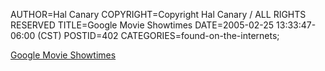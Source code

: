 AUTHOR=Hal Canary
COPYRIGHT=Copyright Hal Canary / ALL RIGHTS RESERVED
TITLE=Google Movie Showtimes
DATE=2005-02-25 13:33:47-06:00 (CST)
POSTID=402
CATEGORIES=found-on-the-internets;

[Google Movie Showtimes](http://www.halcanary.org/p/google-movie-showtimes)
